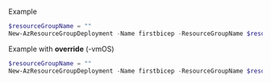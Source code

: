 Example  
```powershell
$resourceGroupName = ""
New-AzResourceGroupDeployment -Name firstbicep -ResourceGroupName $resourceGroupName -TemplateFile .\vm.json
```

Example with **override** (-vmOS)
```powershell
$resourceGroupName = ""
New-AzResourceGroupDeployment -Name firstbicep -ResourceGroupName $resourceGroupName -TemplateFile .\vm.json -vmOS '2019-Datacenter'
```